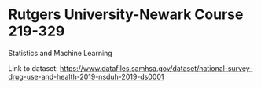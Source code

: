 # Rutgers University-Newark Course 219-329
Statistics and Machine Learning

Link to dataset: https://www.datafiles.samhsa.gov/dataset/national-survey-drug-use-and-health-2019-nsduh-2019-ds0001